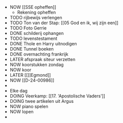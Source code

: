 - NOW [[SSE opheffen]]
	- Rekening opheffen
- TODO rijbewijs verlengen
- TODO Ton van der Stap: [[05 God en ik, wij zijn een]]
- TODO Foto Gerrie
- DONE schilderij ophangen
- TODO levenstestament
- DONE Thole en Harry uitnodigen
- DONE Tunnel boeken
- DONE overnachting frankrijk
- LATER afspraak siteur verzetten
- NOW koorstukken zondag
- NOW koor
- LATER [[]]Egmond]]
- NOW [[D-24-00986]]
-
- Elke dag
- DOING Veerkamp: [[17. 'Apostolische Vaders']]
- DOING twee artikelen uit Argus
- NOW piano spelen
- NOW lopen
-
